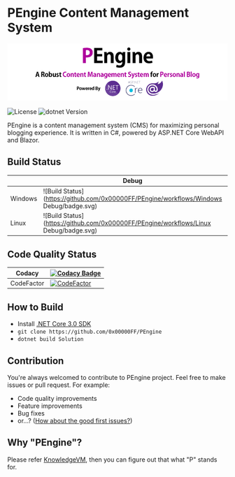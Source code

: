 # PEngine Content Management System

<p align="center">
    <img src="Documentation/PEngineBanner.png" />
</p>

![License](https://img.shields.io/github/license/0x00000FF/PEngine) ![dotnet Version](https://img.shields.io/badge/dotnet-3.0-blueviolet)

PEngine is a content management system (CMS) for maximizing personal blogging experience. It is written in C#, powered by ASP.NET Core WebAPI and Blazor.

## Build Status

|         | Debug | Release |
|---------|-------|---------|
| Windows | ![Build Status](https://github.com/0x00000FF/PEngine/workflows/Windows Debug/badge.svg)  | ![Build Status](https://github.com/0x00000FF/PEngine/workflows/Windows/badge.svg) |
| Linux   | ![Build Status](https://github.com/0x00000FF/PEngine/workflows/Linux Debug/badge.svg)  | ![Build Status](https://github.com/0x00000FF/PEngine/workflows/Linux/badge.svg) |

## Code Quality Status

| Codacy     | [![Codacy Badge](https://api.codacy.com/project/badge/Grade/33bfd0a3367e497984b2866c7b68f92e)](https://www.codacy.com/manual/0x00000FF/PEngine?utm_source=github.com&amp;utm_medium=referral&amp;utm_content=0x00000FF/PEngine&amp;utm_campaign=Badge_Grade)  |
|------------|---|
| CodeFactor | [![CodeFactor](https://www.codefactor.io/repository/github/0x00000ff/pengine/badge/master)](https://www.codefactor.io/repository/github/0x00000ff/pengine/overview/master)  |

## How to Build

 * Install [.NET Core 3.0 SDK](https://dotnet.microsoft.com/download)
 * `git clone https://github.com/0x00000FF/PEngine`
 * `dotnet build Solution`

## Contribution

You're always welcomed to contribute to PEngine project. Feel free to make issues or pull request. For example:

 * Code quality improvements
 * Feature improvements
 * Bug fixes
 * or...? ([How about the good first issues?](https://github.com/0x00000FF/PEngine/issues?q=is%3Aissue+is%3Aopen+label%3A%22Good+First+Issue%22))

## Why "PEngine"?

Please refer [KnowledgeVM](https://github.com/0x00000ff/knowledge-vm), then you can figure out that what "P" stands for.